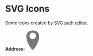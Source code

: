 # SVG Icons
Some icons created by <a href='https://yqnn.github.io/svg-path-editor/' target="_blank" rel="noopener noreferrer">SVG path editor.</a>
<br>
<!-- address -->
<strong>Address:    <strong><img src="https://github.com/kubiksk8ter/SVG_Icons/blob/main/SVG-address.svg">

